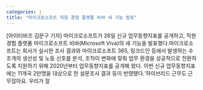 ```yaml
---
categories: j
title: "마이크로소프트 직원 경험 플랫폼 비바 새 기능 발표"
---
```

[아이티비즈 김문구 기자] 마이크로소프트가 26일 신규 업무동향지표를 공개하고, 직원 경험 플랫폼 마이크로소프트 비바(Microsoft Viva)의 새 기능을 발표했다.마이크로소프트는 회사가 실시한 조사 결과와 마이크로소프트 365, 링크드인 등에서 발생하는 수조개의 생산성 및 노동 신호를 분석, 조직이 변화에 맞춰 업무 환경을 성공적으로 전환하도록 지원하기 위해 2020년부터 업무동향지표를 공개해 왔다. 이번 신규 업무동향지표에는 11개국 2만명을 대상으로 한 설문조사 결과 등이 반영됐다.‘하이브리드 근무도 근무잖아요. 우리가 잘